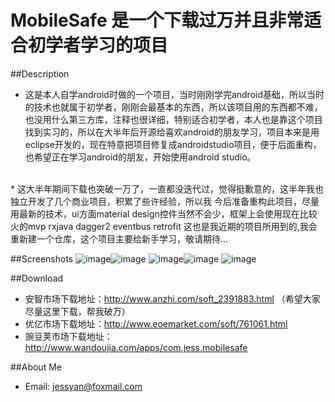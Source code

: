 # MobileSafe 是一个下载过万并且非常适合初学者学习的项目
##Description
* 这是本人自学android时做的一个项目，当时刚刚学完android基础，所以当时的技术也就属于初学者，刚刚会最基本的东西，所以该项目用的东西都不难，也没用什么第三方库，注释也很详细，特别适合初学者，本人也是靠这个项目找到实习的，所以在大半年后开源给喜欢android的朋友学习，项目本来是用eclipse开发的，现在特意把项目修复成androidstudio项目，便于后面重构，也希望正在学习android的朋友，开始使用android studio。<br>
<br>
* 这大半年期间下载也突破一万了，一直都没迭代过，觉得挺歉意的，这半年我也独立开发了几个商业项目，积累了些许经验，所以我
今后准备重构此项目，尽量用最新的技术，ui方面material design控件当然不会少，框架上会使用现在比较火的mvp rxjava dagger2 
eventbus retrofit 这也是我近期的项目所用到的,我会重新建一个仓库，这个项目主要给新手学习，敬请期待...<br>

##Screenshots
![image](https://github.com/JessYanCoding/MobileSafe/raw/master/screenshots/Screenshot_2015-10-09-22-21-30.png)![image](https://github.com/JessYanCoding/MobileSafe/raw/master/screenshots/Screenshot_2015-10-09-22-21-56.png)
![image](https://github.com/JessYanCoding/MobileSafe/raw/master/screenshots/Screenshot_2015-10-09-22-22-06.png)![image](https://github.com/JessYanCoding/MobileSafe/raw/master/screenshots/Screenshot_2015-10-09-22-21-37.png)
![image](https://github.com/JessYanCoding/MobileSafe/raw/master/screenshots/Screenshot_2015-10-12-18-06-21.png)

##Download
  * 安智市场下载地址：http://www.anzhi.com/soft_2391883.html （希望大家尽量这里下载，帮我破万）<br>
  * 优亿市场下载地址：http://www.eoemarket.com/soft/761061.html<br>
  * 豌豆荚市场下载地址：http://www.wandoujia.com/apps/com.jess.mobilesafe<br>

##About Me
* Email: jessyan@foxmail.com
  
  
